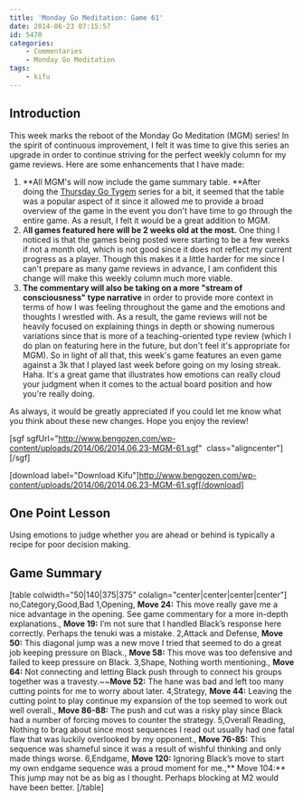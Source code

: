 ```yaml
---
title: 'Monday Go Meditation: Game 61'
date: 2014-06-23 07:15:57
id: 5470
categories:
	- Commentaries
	- Monday Go Meditation
tags:
	- kifu
---
```


## **Introduction**

This week marks the reboot of the Monday Go Meditation (MGM) series! In the spirit of continuous improvement, I felt it was time to give this series an upgrade in order to continue striving for the perfect weekly column for my game reviews. Here are some enhancements that I have made:

1.  **All MGM's will now include the game summary table. **After doing the [Thursday Go Tygem](http://www.bengozen.com/thursday-go-tygem-game-07/ "Thursday Go Tygem: Game 07") series for a bit, it seemed that the table was a popular aspect of it since it allowed me to provide a broad overview of the game in the event you don't have time to go through the entire game. As a result, I felt it would be a great addition to MGM.
2.  A**ll games featured here will be 2 weeks old at the most.** One thing I noticed is that the games being posted were starting to be a few weeks if not a month old, which is not good since it does not reflect my current progress as a player. Though this makes it a little harder for me since I can't prepare as many game reviews in advance, I am confident this change will make this weekly column much more viable.
3.  **The commentary will also be taking on a more "stream of consciousness" type narrative** in order to provide more context in terms of how I was feeling throughout the game and the emotions and thoughts I wrestled with. As a result, the game reviews will not be heavily focused on explaining things in depth or showing numerous variations since that is more of a teaching-oriented type review (which I do plan on featuring here in the future, but don't feel it's appropriate for MGM).
So in light of all that, this week's game features an even game against a 3k that I played last week before going on my losing streak. Haha. It's a great game that illustrates how emotions can really cloud your judgment when it comes to the actual board position and how you're really doing.

As always, it would be greatly appreciated if you could let me know what you think about these new changes. Hope you enjoy the review!

[sgf sgfUrl="http://www.bengozen.com/wp-content/uploads/2014/06/2014.06.23-MGM-61.sgf"  class="aligncenter"][/sgf]

[download label="Download Kifu"]http://www.bengozen.com/wp-content/uploads/2014/06/2014.06.23-MGM-61.sgf[/download]

## **One Point Lesson**

Using emotions to judge whether you are ahead or behind is typically a recipe for poor decision making.

<!--more-->

## **Game Summary**

[table colwidth="50|140|375|375" colalign="center|center|center|center"]
no,Category,Good,Bad
1,Opening, **Move 24:** This move really gave me a nice advantage in the opening. See game commentary for a more in-depth explanations., **Move 19:** I’m not sure that I handled Black’s response here correctly. Perhaps the tenuki was a mistake.
2,Attack and Defense, **Move 50:** This diagonal jump was a new move I tried that seemed to do a great job keeping pressure on Black., **Move 58:** This move was too defensive and failed to keep pressure on Black.
3,Shape, Nothing worth mentioning., **Move 64:** Not connecting and letting Black push through to connect his groups together was a travesty.~~**Move 52:** The hane was bad and left too many cutting points for me to worry about later.
4,Strategy, **Move 44:** Leaving the cutting point to play continue my expansion of the top seemed to work out well overall., **Move 86-88:** The push and cut was a risky play since Black had a number of forcing moves to counter the strategy.
5,Overall Reading, Nothing to brag about since most sequences I read out usually had one fatal flaw that was luckily overlooked by my opponent., **Move 76-85:** This sequence was shameful since it was a result of wishful thinking and only made things worse.
6,Endgame, **Move 120:** Ignoring Black’s move to start my own endgame sequence was a proud moment for me.,** Move 104:** This jump may not be as big as I thought. Perhaps blocking at M2 would have been better.
[/table]